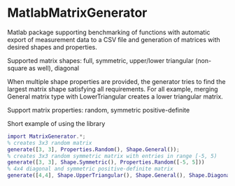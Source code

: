 # MatlabMatrixGenerator

Matlab package supporting benchmarking of functions with automatic export of measurement data to a CSV file and generation of matrices with desired shapes and properties.

Supported matrix shapes: full, symmetric, upper/lower triangular (non-square as well), diagonal

When multiple shape properties are provided, the generator tries to find the largest matrix shape satisfying all requirements. For all example, merging General matrix type with LowerTriangular creates a lower triangular matrix.

Support matrix properties: random, symmetric positive-definite

Short example of using the library

```matlab
import MatrixGenerator.*;
% creates 3x3 random matrix 
generate([3, 3], Properties.Random(), Shape.General());
% creates 3x3 random symmetric matrix with entries in range [-5, 5)
generate([3, 3], Shape.Symmetric(), Properties.Random([-5, 5]))
% 4x4 diagonal and symmetric positive-definite matrix
generate([4,4], Shape.UpperTriangular(), Shape.General(), Shape.Diagonal(), Properties.SPD());
```
